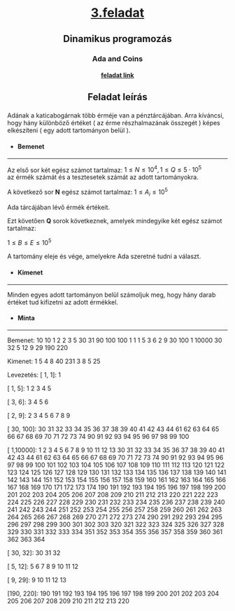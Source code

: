 # <p align = "center"><u>3.feladat</u> <br> 
## <p align = "center">Dinamikus programozás
### <p align = "center">Ada and Coins
#### <p align = "center"> [feladat link](https://www.spoj.com/problems/ADACOINS/)

## <p align = "center">Feladat leírás


Adának a katicabogárnak több érméje van a pénztárcájában. Arra kíváncsi, hogy hány különböző értéket ( az érme részhalmazának összegét ) képes elkészíteni ( egy adott tartományon belül ).

 * #### Bemenet 
 ***
Az első sor két egész számot tartalmaz: $1\le N \le 10^4, 1\le Q \le 5 \cdot 10^5$<br>
az érmék számát és a tesztesetek számát az adott tartományokra.

A következő sor **N** egész számot tartalmaz: $1\le A_i \le 10^5$ 

Ada tárcájában lévő érmék értékeit.

Ezt követően **Q** sorok következnek, amelyek mindegyike két egész számot tartalmaz: 

$1\le B \le E \le 10^5$ 

A tartomány eleje és vége, amelyekre Ada szeretné tudni a választ.
* #### Kimenet
***

Minden egyes adott tartományon belül számoljuk meg, hogy hány darab értéket tud kifizetni az adott érmékkel.

* #### Minta
***
Bemenet:
10 10
1 2 2 3 5 30 31 90 100 100
1 1
1 5
3 6
2 9
30 100
1 10000
30 32
5 12
9 29
190 220


Kimenet:
1
5
4
8
40
231
3
8
5
25

Levezetés:
[  1,    1]: 1 

[  1,    5]: 1 2 3 4 5 

[  3,    6]: 3 4 5 6 

[  2,    9]: 2 3 4 5 6 7 8 9 

[ 30,  100]: 30 31 32 33 34 35 36 37 38 39 40 41 42 43 44 61 62 63 64 65 66 67 68 69 70 71 72 73 74 90 91 92 93 94 95 96 97 98 99 100 

[  1,10000]: 1 2 3 4 5 6 7 8 9 10 11 12 13 30 31 32 33 34 35 36 37 38 39 40 41 42 43 44 61 62 63 64 65 66 67 68 69 70 71 72 73 74 90 91 92 93 94 95 96 97 98 99 100 101 102 103 104 105 106 107 108 109 110 111 112 113 120 121 122 123 124 125 126 127 128 129 130 131 132 133 134 135 136 137 138 139 140 141 142 143 144 151 152 153 154 155 156 157 158 159 160 161 162 163 164 165 166 167 168 169 170 171 172 173 174 190 191 192 193 194 195 196 197 198 199 200 201 202 203 204 205 206 207 208 209 210 211 212 213 220 221 222 223 224 225 226 227 228 229 230 231 232 233 234 235 236 237 238 239 240 241 242 243 244 251 252 253 254 255 256 257 258 259 260 261 262 263 264 265 266 267 268 269 270 271 272 273 274 290 291 292 293 294 295 296 297 298 299 300 301 302 303 320 321 322 323 324 325 326 327 328 329 330 331 332 333 334 351 352 353 354 355 356 357 358 359 360 361 362 363 364 

[ 30,   32]: 30 31 32 

[  5,   12]: 5 6 7 8 9 10 11 12 

[  9,   29]: 9 10 11 12 13 

[190,  220]: 190 191 192 193 194 195 196 197 198 199 200 201 202 203 204 205 206 207 208 209 210 211 212 213 220

